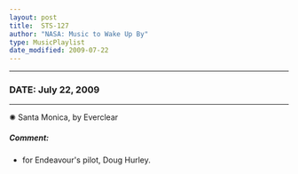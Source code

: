 ```yaml
---
layout: post
title:  STS-127
author: "NASA: Music to Wake Up By"
type: MusicPlaylist
date_modified: 2009-07-22
---
```


----
### DATE: July 22, 2009
----
✺ Santa Monica, by Everclear

##### Comment:
* for Endeavour's pilot, Doug Hurley.
